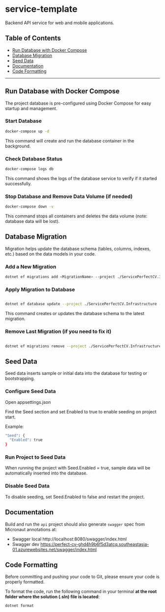 # service-template

Backend API service for web and mobile applications.

## Table of Contents

- [Run Database with Docker Compose](#run-database-with-docker-compose)
- [Database Migration](#database-migration)
- [Seed Data](#seed-data)
- [Documentation](#documentation)
- [Code Formatting](#code-formatting)

---

## Run Database with Docker Compose

The project database is pre-configured using Docker Compose for easy startup and management.

### Start Database

```bash
docker-compose up -d
```

This command will create and run the database container in the background.

### Check Database Status

```bash
docker-compose logs db
```

This command shows the logs of the database service to verify if it started successfully.

### Stop Database and Remove Data Volume (if needed)

```bash
docker-compose down -v
```

This command stops all containers and deletes the data volume (note: database data will be lost).

## Database Migration

Migration helps update the database schema (tables, columns, indexes, etc.) based on the data models in your code.

### Add a New Migration

```bash
dotnet ef migrations add <MigrationName> --project ./ServicePerfectCV.Infrastructure --startup-project ./ServicePerfectCV.WebApi
```

### Apply Migration to Database

```bash

dotnet ef database update --project ./ServicePerfectCV.Infrastructure --startup-project ./ServicePerfectCV.WebApi
```

This command creates or updates the database schema to the latest migration.

### Remove Last Migration (if you need to fix it)

```bash

dotnet ef migrations remove --project ./ServicePerfectCV.Infrastructure --startup-project ./ServicePerfectCV.WebApi
```

## Seed Data

Seed data inserts sample or initial data into the database for testing or bootstrapping.

### Configure Seed Data

Open appsettings.json

Find the Seed section and set Enabled to true to enable seeding on project start.

Example:

```bash
"Seed": {
  "Enabled": true
}

```

### Run Project to Seed Data

When running the project with Seed.Enabled = true, sample data will be automatically inserted into the database.

### Disable Seed Data

To disable seeding, set Seed.Enabled to false and restart the project.

## Documentation

Build and run the `api` project should also generate `swagger` spec from Micronaut annotations at:

- Swagger local http://localhost:8080/swagger/index.html
- Swagger dev https://perfect-cv-ghd4h9b6f5d3atcq.southeastasia-01.azurewebsites.net/swagger/index.html

## Code Formatting

Before committing and pushing your code to Git, please ensure your code is properly formatted.

To format the code, run the following command in your terminal **at the root folder where the solution (.sln) file is located**:

```bash
dotnet format
```
